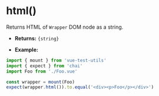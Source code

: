 # html()

Returns HTML of `Wrapper` DOM node as a string.

- **Returns:** `{string}`

- **Example:**

```js
import { mount } from 'vue-test-utils'
import { expect } from 'chai'
import Foo from './Foo.vue'

const wrapper = mount(Foo)
expect(wrapper.html()).to.equal('<div><p>Foo</p></div>')
```
